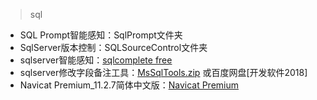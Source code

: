 > sql

- SQL Prompt智能感知：SqlPrompt文件夹
- SqlServer版本控制：SQLSourceControl文件夹
- sqlserver智能感知：[sqlcomplete free](https://download.csdn.net/download/winsty2008/10467129)
- sqlserver修改字段备注工具：[MsSqlTools.zip](https://download.csdn.net/download/winsty2008/10467155) 或百度网盘[开发软件2018]
- Navicat Premium_11.2.7简体中文版：[Navicat Premium](https://download.csdn.net/download/winsty2008/10467239)